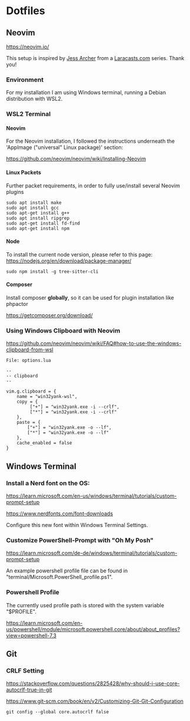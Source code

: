 # Dotfiles

## Neovim

https://neovim.io/

This setup is inspired by <a href="https://github.com/jessarcher/dotfiles">Jess Archer</a> from a <a href="https://laracasts.com">Laracasts.com</a> series. Thank you!

### Environment

For my installation I am using Windows terminal, running a Debian distribution with WSL2.

### WSL2 Terminal 

#### Neovim

For the Neovim installation, I followed the instructions underneath the 'AppImage ("universal" Linux package)' section: 

https://github.com/neovim/neovim/wiki/Installing-Neovim

#### Linux Packets

Further packet requirements, in order to fully use/install several Neovim plugins

```
sudo apt install make
sudo apt install gcc
sudo apt-get install g++
sudo apt install ripgrep
sudo apt-get install fd-find
sudo apt-get install npm
```

#### Node

To install the current node version, please refer to this page: https://nodejs.org/en/download/package-manager/

```
sudo npm install -g tree-sitter-cli
```

#### Composer

Install composer **globally**, so it can be used for plugin installation like phpactor

https://getcomposer.org/download/


### Using Windows Clipboard with Neovim

https://github.com/neovim/neovim/wiki/FAQ#how-to-use-the-windows-clipboard-from-wsl

```
File: options.lua

--
-- clipboard
--

vim.g.clipboard = {
    name = "win32yank-wsl",
    copy = {
         ["+"] = "win32yank.exe -i --crlf",
         ["*"] = "win32yank.exe -i --crlf"
    },
    paste = {
        ["+"] = "win32yank.exe -o --lf",
        ["*"] = "win32yank.exe -o --lf"
    },
    cache_enabled = false
}
```

## Windows Terminal 

### Install a Nerd font on the OS: 

https://learn.microsoft.com/en-us/windows/terminal/tutorials/custom-prompt-setup

https://www.nerdfonts.com/font-downloads

Configure this new font within Windows Terminal Settings.

### Customize PowerShell-Prompt with "Oh My Posh"

https://learn.microsoft.com/de-de/windows/terminal/tutorials/custom-prompt-setup

An example powershell profile file can be found in "terminal/Microsoft.PowerShell_profile.ps1".

### Powershell Profile

The currently used profile path is stored with the system variable "$PROFILE".

https://learn.microsoft.com/en-us/powershell/module/microsoft.powershell.core/about/about_profiles?view=powershell-7.3


## Git

### CRLF Setting

https://stackoverflow.com/questions/2825428/why-should-i-use-core-autocrlf-true-in-git

https://www.git-scm.com/book/en/v2/Customizing-Git-Git-Configuration

```
git config --global core.autocrlf false
```